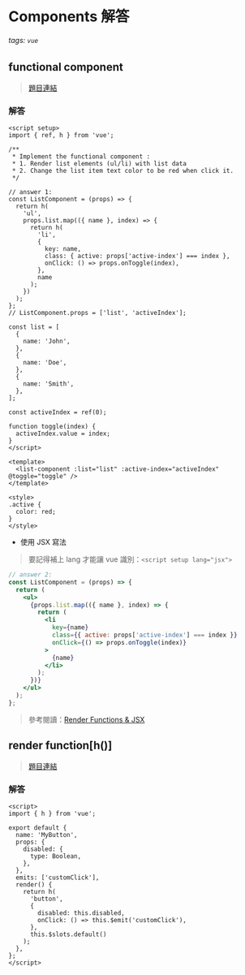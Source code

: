 # Components 解答

###### tags: `vue`

## functional component

> [題目連結](https://vuejs-challenges.netlify.app/questions/21-functional-component/README.html)

### 解答

```vue
<script setup>
import { ref, h } from 'vue';

/**
 * Implement the functional component :
 * 1. Render list elements (ul/li) with list data
 * 2. Change the list item text color to be red when click it.
 */

// answer 1:
const ListComponent = (props) => {
  return h(
    'ul',
    props.list.map(({ name }, index) => {
      return h(
        'li',
        {
          key: name,
          class: { active: props['active-index'] === index },
          onClick: () => props.onToggle(index),
        },
        name
      );
    })
  );
};
// ListComponent.props = ['list', 'activeIndex'];

const list = [
  {
    name: 'John',
  },
  {
    name: 'Doe',
  },
  {
    name: 'Smith',
  },
];

const activeIndex = ref(0);

function toggle(index) {
  activeIndex.value = index;
}
</script>

<template>
  <list-component :list="list" :active-index="activeIndex" @toggle="toggle" />
</template>

<style>
.active {
  color: red;
}
</style>
```

* 使用 JSX 寫法
> 要記得補上 lang 才能讓 vue 識別：`<script setup lang="jsx">`
```jsx
// answer 2:
const ListComponent = (props) => {
  return (
    <ul>
      {props.list.map(({ name }, index) => {
        return (
          <li
            key={name}
            class={{ active: props['active-index'] === index }}
            onClick={() => props.onToggle(index)}
          >
            {name}
          </li>
        );
      })}
    </ul>
  );
};
```

> 參考閱讀：[Render Functions & JSX](https://vuejs.org/guide/extras/render-function.html)


## render function[h()]

> [題目連結](https://vuejs-challenges.netlify.app/questions/218-h-render-function/README.html)

### 解答

```vue
<script>
import { h } from 'vue';

export default {
  name: 'MyButton',
  props: {
    disabled: {
      type: Boolean,
    },
  },
  emits: ['customClick'],
  render() {
    return h(
      'button',
      {
        disabled: this.disabled,
        onClick: () => this.$emit('customClick'),
      },
      this.$slots.default()
    );
  },
};
</script>
```

